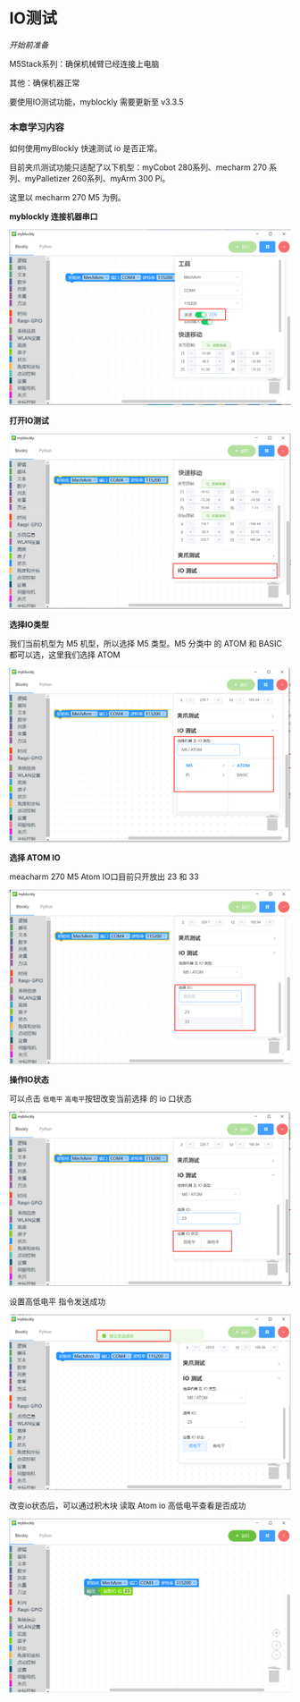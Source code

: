 # IO测试

<i>开始前准备</i>

M5Stack系列：确保机械臂已经连接上电脑

其他：确保机器正常

要使用IO测试功能，myblockly 需要更新至 v3.3.5



### 本章学习内容

如何使用myBlockly 快速测试 io 是否正常。

目前夹爪测试功能只适配了以下机型：myCobot 280系列、mecharm 270 系列、myPalletizer 260系列、myArm 300 Pi。

这里以 mecharm 270 M5 为例。



**myblockly 连接机器串口**

<img src="../../../../resources\3-FunctionsAndApplications\6.developmentGuide\myBlocklyAndUlFlow\myblocklyTutorials\jawtest/connect.png" style="zoom: 80%;" />



**打开IO测试**

<img src="../../../../resources\3-FunctionsAndApplications\6.developmentGuide\myBlocklyAndUlFlow\myblocklyTutorials\jawtest/open_io_test.png" style="zoom: 80%;" />





**选择IO类型**

我们当前机型为 M5 机型，所以选择 M5 类型。M5 分类中 的 ATOM 和 BASIC 都可以选，这里我们选择 ATOM

<img src="../../../../resources\3-FunctionsAndApplications\6.developmentGuide\myBlocklyAndUlFlow\myblocklyTutorials\jawtest/io_type.png" style="zoom: 80%;" />





**选择 ATOM IO**

meacharm 270 M5 Atom IO口目前只开放出 23 和 33

<img src="../../../../resources\3-FunctionsAndApplications\6.developmentGuide\myBlocklyAndUlFlow\myblocklyTutorials\jawtest/atom_io.png" style="zoom: 80%;" />





**操作IO状态**

可以点击 `低电平`  `高电平`按钮改变当前选择 的 io 口状态

<img src="../../../../resources\3-FunctionsAndApplications\6.developmentGuide\myBlocklyAndUlFlow\myblocklyTutorials\jawtest/io_status.png" style="zoom: 80%;" />



设置高低电平 指令发送成功

<img src="../../../../resources\3-FunctionsAndApplications\6.developmentGuide\myBlocklyAndUlFlow\myblocklyTutorials\jawtest/success.png" style="zoom: 80%;" />





改变io状态后，可以通过积木块 读取 Atom io 高低电平查看是否成功

<img src="../../../../resources\3-FunctionsAndApplications\6.developmentGuide\myBlocklyAndUlFlow\myblocklyTutorials\jawtest/read_io.png" style="zoom: 80%;" />